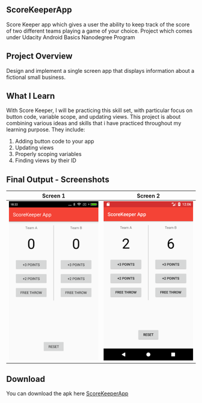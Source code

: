 ## ScoreKeeperApp
Score Keeper app which gives a user the ability to keep track of the score of two different teams playing a game of your choice.
Project which comes under Udacity Android Basics Nanodegree Program

## Project Overview
Design and implement a single screen app that displays information about a fictional small business.

## What I Learn
With Score Keeper, I will be practicing this skill set, with particular focus on button code, variable scope, and updating views.
This project is about combining various ideas and skills that i have practiced throughout my learning purpose. 
They include:
1. Adding button code to your app
2. Updating views
3. Properly scoping variables
4. Finding views by their ID

## Final Output - Screenshots

Screen 1                        |Screen 2                         |
:------------------------------:|:-------------------------------:|
![](app/screenshots/screen.png) |![](app/screenshots/screen2.png) |

## Download
You can download the apk here [ScoreKeeperApp](../../raw/master/app/screenshots/app-debug.apk)


